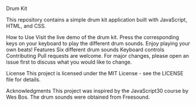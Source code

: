 Drum Kit

This repository contains a simple drum kit application built with JavaScript, HTML, and CSS.

How to Use
Visit the live demo of the drum kit.
Press the corresponding keys on your keyboard to play the different drum sounds.
Enjoy playing your own beats!
Features
Six different drum sounds
Keyboard controls
Contributing
Pull requests are welcome. For major changes, please open an issue first to discuss what you would like to change.

License
This project is licensed under the MIT License - see the LICENSE file for details.

Acknowledgments
This project was inspired by the JavaScript30 course by Wes Bos.
The drum sounds were obtained from Freesound.
